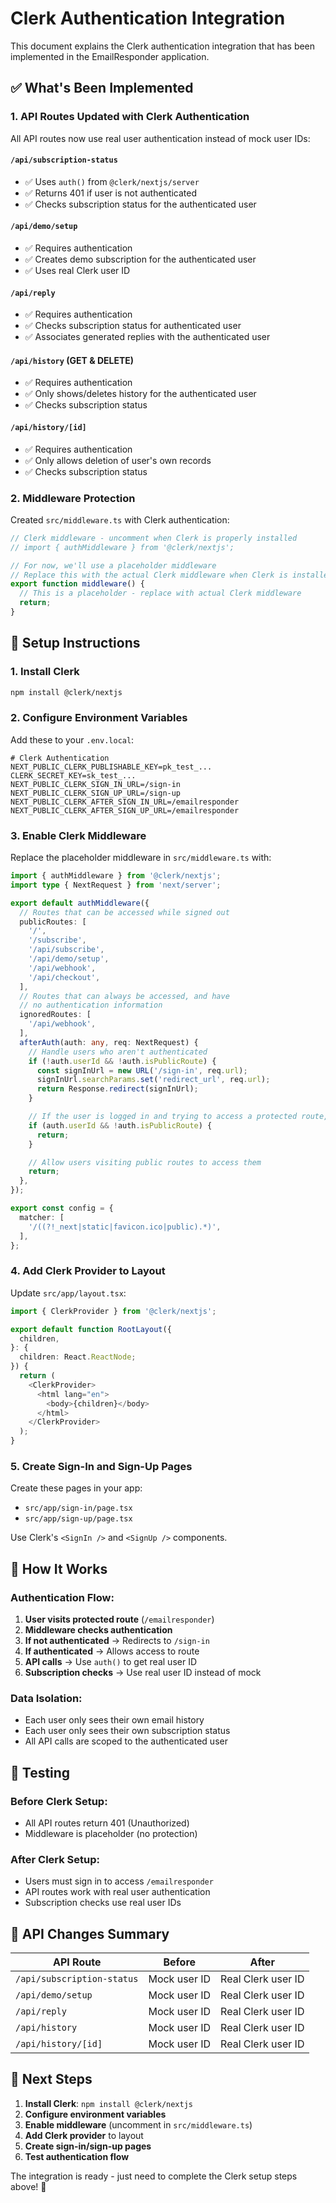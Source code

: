 # Clerk Authentication Integration

This document explains the Clerk authentication integration that has been implemented in the EmailResponder application.

## ✅ What's Been Implemented

### 1. **API Routes Updated with Clerk Authentication**

All API routes now use real user authentication instead of mock user IDs:

#### **`/api/subscription-status`**
- ✅ Uses `auth()` from `@clerk/nextjs/server`
- ✅ Returns 401 if user is not authenticated
- ✅ Checks subscription status for the authenticated user

#### **`/api/demo/setup`**
- ✅ Requires authentication
- ✅ Creates demo subscription for the authenticated user
- ✅ Uses real Clerk user ID

#### **`/api/reply`**
- ✅ Requires authentication
- ✅ Checks subscription status for authenticated user
- ✅ Associates generated replies with the authenticated user

#### **`/api/history` (GET & DELETE)**
- ✅ Requires authentication
- ✅ Only shows/deletes history for the authenticated user
- ✅ Checks subscription status

#### **`/api/history/[id]`**
- ✅ Requires authentication
- ✅ Only allows deletion of user's own records
- ✅ Checks subscription status

### 2. **Middleware Protection**

Created `src/middleware.ts` with Clerk authentication:

```typescript
// Clerk middleware - uncomment when Clerk is properly installed
// import { authMiddleware } from '@clerk/nextjs';

// For now, we'll use a placeholder middleware
// Replace this with the actual Clerk middleware when Clerk is installed
export function middleware() {
  // This is a placeholder - replace with actual Clerk middleware
  return;
}
```

## 🔧 Setup Instructions

### 1. **Install Clerk**

```bash
npm install @clerk/nextjs
```

### 2. **Configure Environment Variables**

Add these to your `.env.local`:

```env
# Clerk Authentication
NEXT_PUBLIC_CLERK_PUBLISHABLE_KEY=pk_test_...
CLERK_SECRET_KEY=sk_test_...
NEXT_PUBLIC_CLERK_SIGN_IN_URL=/sign-in
NEXT_PUBLIC_CLERK_SIGN_UP_URL=/sign-up
NEXT_PUBLIC_CLERK_AFTER_SIGN_IN_URL=/emailresponder
NEXT_PUBLIC_CLERK_AFTER_SIGN_UP_URL=/emailresponder
```

### 3. **Enable Clerk Middleware**

Replace the placeholder middleware in `src/middleware.ts` with:

```typescript
import { authMiddleware } from '@clerk/nextjs';
import type { NextRequest } from 'next/server';

export default authMiddleware({
  // Routes that can be accessed while signed out
  publicRoutes: [
    '/',
    '/subscribe',
    '/api/subscribe',
    '/api/demo/setup',
    '/api/webhook',
    '/api/checkout',
  ],
  // Routes that can always be accessed, and have
  // no authentication information
  ignoredRoutes: [
    '/api/webhook',
  ],
  afterAuth(auth: any, req: NextRequest) {
    // Handle users who aren't authenticated
    if (!auth.userId && !auth.isPublicRoute) {
      const signInUrl = new URL('/sign-in', req.url);
      signInUrl.searchParams.set('redirect_url', req.url);
      return Response.redirect(signInUrl);
    }

    // If the user is logged in and trying to access a protected route, allow them to access route
    if (auth.userId && !auth.isPublicRoute) {
      return;
    }

    // Allow users visiting public routes to access them
    return;
  },
});

export const config = {
  matcher: [
    '/((?!_next|static|favicon.ico|public).*)',
  ],
};
```

### 4. **Add Clerk Provider to Layout**

Update `src/app/layout.tsx`:

```typescript
import { ClerkProvider } from '@clerk/nextjs';

export default function RootLayout({
  children,
}: {
  children: React.ReactNode;
}) {
  return (
    <ClerkProvider>
      <html lang="en">
        <body>{children}</body>
      </html>
    </ClerkProvider>
  );
}
```

### 5. **Create Sign-In and Sign-Up Pages**

Create these pages in your app:

- `src/app/sign-in/page.tsx`
- `src/app/sign-up/page.tsx`

Use Clerk's `<SignIn />` and `<SignUp />` components.

## 🔄 How It Works

### **Authentication Flow:**

1. **User visits protected route** (`/emailresponder`)
2. **Middleware checks authentication**
3. **If not authenticated** → Redirects to `/sign-in`
4. **If authenticated** → Allows access to route
5. **API calls** → Use `auth()` to get real user ID
6. **Subscription checks** → Use real user ID instead of mock

### **Data Isolation:**

- Each user only sees their own email history
- Each user only sees their own subscription status
- All API calls are scoped to the authenticated user

## 🧪 Testing

### **Before Clerk Setup:**
- All API routes return 401 (Unauthorized)
- Middleware is placeholder (no protection)

### **After Clerk Setup:**
- Users must sign in to access `/emailresponder`
- API routes work with real user authentication
- Subscription checks use real user IDs

## 📝 API Changes Summary

| API Route | Before | After |
|-----------|--------|-------|
| `/api/subscription-status` | Mock user ID | Real Clerk user ID |
| `/api/demo/setup` | Mock user ID | Real Clerk user ID |
| `/api/reply` | Mock user ID | Real Clerk user ID |
| `/api/history` | Mock user ID | Real Clerk user ID |
| `/api/history/[id]` | Mock user ID | Real Clerk user ID |

## 🚀 Next Steps

1. **Install Clerk**: `npm install @clerk/nextjs`
2. **Configure environment variables**
3. **Enable middleware** (uncomment in `src/middleware.ts`)
4. **Add Clerk provider** to layout
5. **Create sign-in/sign-up pages**
6. **Test authentication flow**

The integration is ready - just need to complete the Clerk setup steps above! 🎯 